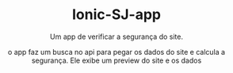 <h1 align="center">Ionic-SJ-app</h1>
<p align="center">Um app de verificar a segurança do site.</p>
<p align="center">o app faz um busca no api para pegar os dados do site e calcula a segurança. Ele exibe um preview do site e os dados </p>
